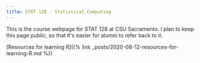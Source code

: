 ```yaml
---
title: STAT 128 - Statistical Computing
---
```


This is the course webpage for STAT 128 at CSU Sacramento.
I plan to keep this page public, so that it's easier for alumni to refer back to it.

[Resources for learning R]({% link _posts/2020-08-12-resources-for-learning-R.md %})
